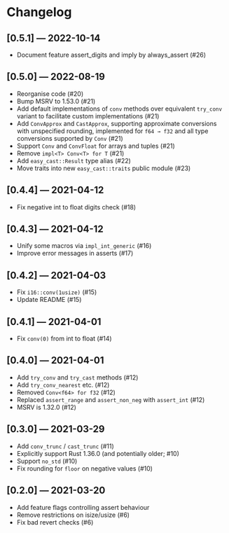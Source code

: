 Changelog
=========

## [0.5.1] — 2022-10-14

-   Document feature assert_digits and imply by always_assert (#26)

## [0.5.0] — 2022-08-19

-   Reorganise code (#20)
-   Bump MSRV to 1.53.0 (#21)
-   Add default implementations of `conv` methods over equivalent `try_conv`
    variant to facilitate custom implementations (#21)
-   Add `ConvApprox` and `CastApprox`, supporting approximate conversions
    with unspecified rounding, implemented for `f64 → f32` and all type
    conversions supported by `Conv` (#21)
-   Support `Conv` and `ConvFloat` for arrays and tuples (#21)
-   Remove `impl<T> Conv<T> for T` (#21)
-   Add `easy_cast::Result` type alias (#22)
-   Move traits into new `easy_cast::traits` public module (#23)

## [0.4.4] — 2021-04-12

-   Fix negative int to float digits check (#18)

## [0.4.3] — 2021-04-12

-   Unify some macros via `impl_int_generic` (#16)
-   Improve error messages in asserts (#17)

## [0.4.2] — 2021-04-03

-   Fix `i16::conv(1usize)` (#15)
-   Update README (#15)

## [0.4.1] — 2021-04-01

-   Fix `conv(0)` from int to float (#14)

## [0.4.0] — 2021-04-01

-   Add `try_conv` and `try_cast` methods (#12)
-   Add `try_conv_nearest` etc. (#12)
-   Removed `Conv<f64> for f32` (#12)
-   Replaced `assert_range` and `assert_non_neg` with `assert_int` (#12)
-   MSRV is 1.32.0 (#12)

## [0.3.0] — 2021-03-29

-   Add `conv_trunc` / `cast_trunc` (#11)
-   Explicitly support Rust 1.36.0 (and potentially older; #10)
-   Support `no_std` (#10)
-   Fix rounding for `floor` on negative values (#10)

## [0.2.0] — 2021-03-20

-   Add feature flags controlling assert behaviour
-   Remove restrictions on isize/usize (#6)
-   Fix bad revert checks (#6)
